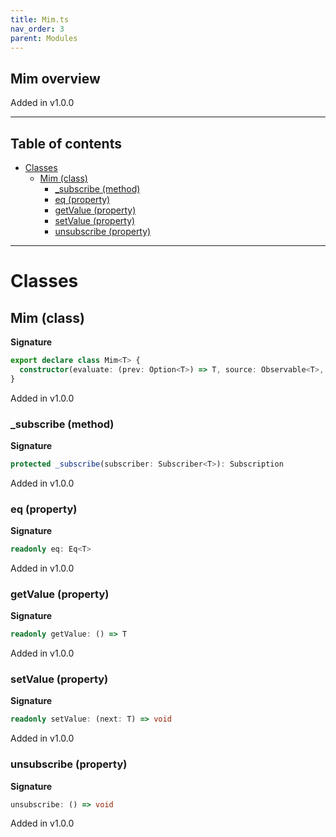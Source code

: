 ```yaml
---
title: Mim.ts
nav_order: 3
parent: Modules
---
```


## Mim overview

Added in v1.0.0

---

<h2 class="text-delta">Table of contents</h2>

- [Classes](#classes)
  - [Mim (class)](#mim-class)
    - [\_subscribe (method)](#_subscribe-method)
    - [eq (property)](#eq-property)
    - [getValue (property)](#getvalue-property)
    - [setValue (property)](#setvalue-property)
    - [unsubscribe (property)](#unsubscribe-property)

---

# Classes

## Mim (class)

**Signature**

```ts
export declare class Mim<T> {
  constructor(evaluate: (prev: Option<T>) => T, source: Observable<T>, eq: Eq<T>)
}
```

Added in v1.0.0

### \_subscribe (method)

**Signature**

```ts
protected _subscribe(subscriber: Subscriber<T>): Subscription
```

Added in v1.0.0

### eq (property)

**Signature**

```ts
readonly eq: Eq<T>
```

Added in v1.0.0

### getValue (property)

**Signature**

```ts
readonly getValue: () => T
```

Added in v1.0.0

### setValue (property)

**Signature**

```ts
readonly setValue: (next: T) => void
```

Added in v1.0.0

### unsubscribe (property)

**Signature**

```ts
unsubscribe: () => void
```

Added in v1.0.0
